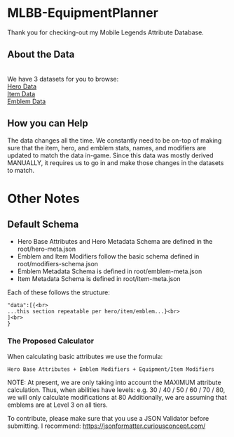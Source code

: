 # MLBB-EquipmentPlanner
Thank you for checking-out my Mobile Legends Attribute Database.

## About the Data
<br>
We have 3 datasets for you to browse:<br>
<a href="https://github.com/p3hndrx/MLBB-EquipmentPlanner/blob/master/final%20data/hero-meta-final.json">Hero Data</a><br>
<a href="https://github.com/p3hndrx/MLBB-EquipmentPlanner/blob/master/final%20data/item-meta-final.json">Item Data</a><br>
<a href="https://github.com/p3hndrx/MLBB-EquipmentPlanner/blob/master/final%20data/emblem-meta-final.json">Emblem Data</a>

## How you can Help
The data changes all the time. We constantly need to be on-top of making sure that the item, hero, and emblem stats, names, and modifiers are updated to match the data in-game. Since this data was mostly derived MANUALLY, it requires us to go in and make those changes in the datasets to match.

# Other Notes

## Default Schema
- Hero Base Attributes and Hero Metadata Schema are defined in the root/hero-meta.json
- Emblem and Item Modifiers follow the basic schema defined in root/modifiers-schema.json
- Emblem Metadata Schema is defined in root/emblem-meta.json
- Item Metadata Schema is defined in root/item-meta.json

Each of these follows the structure:

    "data":[{<br>
    ...this section repeatable per hero/item/emblem...}<br>
    ]<br>
    }


### The Proposed Calculator
When calculating basic attributes we use the formula:

    Hero Base Attributes + Emblem Modifiers + Equipment/Item Modifiers



NOTE:
At present, we are only taking into account the MAXIMUM attribute calculation.
Thus, when abilities have levels: e.g. 30 / 40 / 50 / 60 / 70 / 80, we will only calculate modifications at 80
Additionally, we are assuming that emblems are at Level 3 on all tiers.

To contribute, please make sure that you use a JSON Validator before submitting.
I recommend:
https://jsonformatter.curiousconcept.com/
